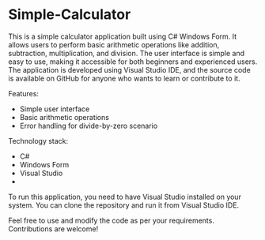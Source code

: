 # Simple-Calculator
This is a simple calculator application built using C# Windows Form.
It allows users to perform basic arithmetic operations like addition, subtraction, multiplication, and division. The user interface is simple and easy to use, making it accessible for both beginners and experienced users. The application is developed using Visual Studio IDE, and the source code is available on GitHub for anyone who wants to learn or contribute to it.

Features:

- Simple user interface
- Basic arithmetic operations
- Error handling for divide-by-zero scenario

Technology stack:

- C#
- Windows Form
- Visual Studio
- 
To run this application, you need to have Visual Studio installed on your system. You can clone the repository and run it from Visual Studio IDE.

Feel free to use and modify the code as per your requirements. Contributions are welcome!

